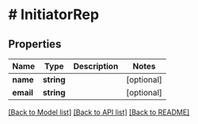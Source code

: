 # # InitiatorRep

## Properties

Name | Type | Description | Notes
------------ | ------------- | ------------- | -------------
**name** | **string** |  | [optional]
**email** | **string** |  | [optional]

[[Back to Model list]](../../README.md#models) [[Back to API list]](../../README.md#endpoints) [[Back to README]](../../README.md)
